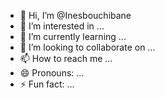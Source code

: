 - 👋 Hi, I’m @Inesbouchibane
- 👀 I’m interested in ...
- 🌱 I’m currently learning ...
- 💞️ I’m looking to collaborate on ...
- 📫 How to reach me ...
- 😄 Pronouns: ...
- ⚡ Fun fact: ...

<!---
Inesbouchibane/Inesbouchibane is a ✨ special ✨ repository because its `README.md` (this file) appears on your GitHub profile.
You can click the Preview link to take a look at your changes.
--->
